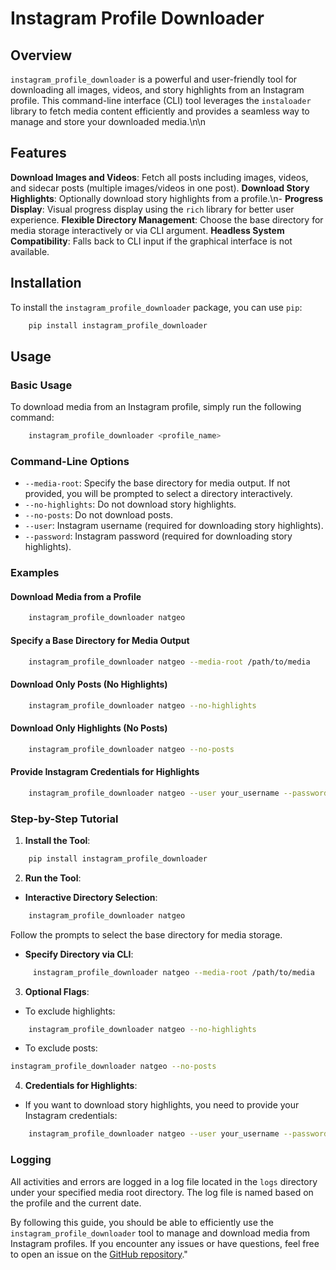 # Instagram Profile Downloader

## Overview

`instagram_profile_downloader` is a powerful and user-friendly tool for downloading all images, videos, and story highlights from an Instagram profile. This command-line interface (CLI) tool leverages the `instaloader` library to fetch media content efficiently and provides a seamless way to manage and store your downloaded media.\n\n

## Features
**Download Images and Videos**: Fetch all posts including images, videos, and sidecar posts (multiple images/videos in one post).
**Download Story Highlights**: Optionally download story highlights from a profile.\n- **Progress Display**: Visual progress display using the `rich` library for better user experience.
**Flexible Directory Management**: Choose the base directory for media storage interactively or via CLI argument.
**Headless System Compatibility**: Falls back to CLI input if the graphical interface is not available.

## Installation

To install the `instagram_profile_downloader` package, you can use `pip`:

```bash
    pip install instagram_profile_downloader
```

## Usage

### Basic Usage

To download media from an Instagram profile, simply run the following command:

```bash
    instagram_profile_downloader <profile_name>
```

### Command-Line Options

- `--media-root`: Specify the base directory for media output. If not provided, you will be prompted to select a directory interactively.
- `--no-highlights`: Do not download story highlights.
- `--no-posts`: Do not download posts.
- `--user`: Instagram username (required for downloading story highlights).
- `--password`: Instagram password (required for downloading story highlights).

### Examples

#### Download Media from a Profile

```bash
    instagram_profile_downloader natgeo
```

#### Specify a Base Directory for Media Output

```bash
    instagram_profile_downloader natgeo --media-root /path/to/media
```

#### Download Only Posts (No Highlights)

```bash
    instagram_profile_downloader natgeo --no-highlights
```

#### Download Only Highlights (No Posts)

```bash
    instagram_profile_downloader natgeo --no-posts
```

#### Provide Instagram Credentials for Highlights

```bash
    instagram_profile_downloader natgeo --user your_username --password your_password
```

### Step-by-Step Tutorial

1. **Install the Tool**:

```bash
    pip install instagram_profile_downloader
```

2. **Run the Tool**:

- **Interactive Directory Selection**:

```bash
    instagram_profile_downloader natgeo
```

Follow the prompts to select the base directory for media storage.

- **Specify Directory via CLI**:

```bash
     instagram_profile_downloader natgeo --media-root /path/to/media
```

3. **Optional Flags**:

- To exclude highlights:

```bash
    instagram_profile_downloader natgeo --no-highlights
```

- To exclude posts:

```bash
instagram_profile_downloader natgeo --no-posts
```

4. **Credentials for Highlights**:

- If you want to download story highlights, you need to provide your Instagram credentials:

```bash
    instagram_profile_downloader natgeo --user your_username --password your_password
```

### Logging

All activities and errors are logged in a log file located in the `logs` directory under your specified media root directory. The log file is named based on the profile and the current date.

By following this guide, you should be able to efficiently use the `instagram_profile_downloader` tool to manage and download media from Instagram profiles. If you encounter any issues or have questions, feel free to open an issue on the [GitHub repository](https://github.com/tadeasf/instagram_profile_downloader)."

